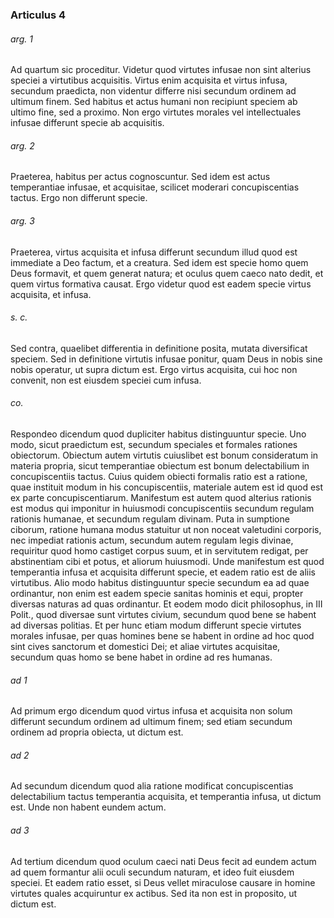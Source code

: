 ### Articulus 4

###### arg. 1
Ad quartum sic proceditur. Videtur quod virtutes infusae non sint alterius speciei a virtutibus acquisitis. Virtus enim acquisita et virtus infusa, secundum praedicta, non videntur differre nisi secundum ordinem ad ultimum finem. Sed habitus et actus humani non recipiunt speciem ab ultimo fine, sed a proximo. Non ergo virtutes morales vel intellectuales infusae differunt specie ab acquisitis.

###### arg. 2
Praeterea, habitus per actus cognoscuntur. Sed idem est actus temperantiae infusae, et acquisitae, scilicet moderari concupiscentias tactus. Ergo non differunt specie.

###### arg. 3
Praeterea, virtus acquisita et infusa differunt secundum illud quod est immediate a Deo factum, et a creatura. Sed idem est specie homo quem Deus formavit, et quem generat natura; et oculus quem caeco nato dedit, et quem virtus formativa causat. Ergo videtur quod est eadem specie virtus acquisita, et infusa.

###### s. c.
Sed contra, quaelibet differentia in definitione posita, mutata diversificat speciem. Sed in definitione virtutis infusae ponitur, quam Deus in nobis sine nobis operatur, ut supra dictum est. Ergo virtus acquisita, cui hoc non convenit, non est eiusdem speciei cum infusa.

###### co.
Respondeo dicendum quod dupliciter habitus distinguuntur specie. Uno modo, sicut praedictum est, secundum speciales et formales rationes obiectorum. Obiectum autem virtutis cuiuslibet est bonum consideratum in materia propria, sicut temperantiae obiectum est bonum delectabilium in concupiscentiis tactus. Cuius quidem obiecti formalis ratio est a ratione, quae instituit modum in his concupiscentiis, materiale autem est id quod est ex parte concupiscentiarum. Manifestum est autem quod alterius rationis est modus qui imponitur in huiusmodi concupiscentiis secundum regulam rationis humanae, et secundum regulam divinam. Puta in sumptione ciborum, ratione humana modus statuitur ut non noceat valetudini corporis, nec impediat rationis actum, secundum autem regulam legis divinae, requiritur quod homo castiget corpus suum, et in servitutem redigat, per abstinentiam cibi et potus, et aliorum huiusmodi. Unde manifestum est quod temperantia infusa et acquisita differunt specie, et eadem ratio est de aliis virtutibus. Alio modo habitus distinguuntur specie secundum ea ad quae ordinantur, non enim est eadem specie sanitas hominis et equi, propter diversas naturas ad quas ordinantur. Et eodem modo dicit philosophus, in III Polit., quod diversae sunt virtutes civium, secundum quod bene se habent ad diversas politias. Et per hunc etiam modum differunt specie virtutes morales infusae, per quas homines bene se habent in ordine ad hoc quod sint cives sanctorum et domestici Dei; et aliae virtutes acquisitae, secundum quas homo se bene habet in ordine ad res humanas.

###### ad 1
Ad primum ergo dicendum quod virtus infusa et acquisita non solum differunt secundum ordinem ad ultimum finem; sed etiam secundum ordinem ad propria obiecta, ut dictum est.

###### ad 2
Ad secundum dicendum quod alia ratione modificat concupiscentias delectabilium tactus temperantia acquisita, et temperantia infusa, ut dictum est. Unde non habent eundem actum.

###### ad 3
Ad tertium dicendum quod oculum caeci nati Deus fecit ad eundem actum ad quem formantur alii oculi secundum naturam, et ideo fuit eiusdem speciei. Et eadem ratio esset, si Deus vellet miraculose causare in homine virtutes quales acquiruntur ex actibus. Sed ita non est in proposito, ut dictum est.

